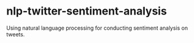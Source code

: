 # nlp-twitter-sentiment-analysis
Using natural language processing for conducting sentiment analysis on tweets.
